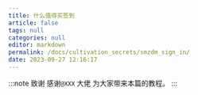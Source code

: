 ```yaml
---
title: 什么值得买签到
article: false
tags: null
categories: null
editor: markdown
permalink: /docs/cultivation_secrets/smzdm_sign_in/
date: 2023-09-27 12:16:17
---
```

:::note 致谢
感谢`@XXX` 大佬 为大家带来本篇的教程。
:::